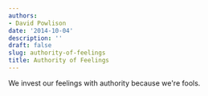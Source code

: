 ```yaml
---
authors:
- David Powlison
date: '2014-10-04'
description: ''
draft: false
slug: authority-of-feelings
title: Authority of Feelings
---
```

We invest our feelings with authority because we're fools.



